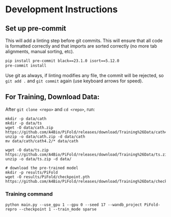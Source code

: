 # Development Instructions

## Set up pre-commit

This will add a linting step before git commits. This will ensure that all code is formatted correctly and that imports are sorted correctly (no more tab alignments, manual sorting, etc).
```bash
pip install pre-commit black==23.1.0 isort==5.12.0
pre-commit install
```
Use git as always, if linting modifies any file, the commit will be rejected, so `git add .` and `git commit` again (use keyboard arrows for speed).

## For Training, Download Data:

After `git clone <repo>` and `cd <repo>`, run:

```
mkdir -p data/cath
mkdir -p data/ts
wget -O data/cath.zip https://github.com/A4Bio/PiFold/releases/download/Training%26Data/cath4.2.zip
unzip -o data/cath.zip -d data/cath
mv data/cath/cath4.2/* data/cath

wget -O data/ts.zip https://github.com/A4Bio/PiFold/releases/download/Training%26Data/ts.zip
unzip -o data/ts.zip -d data/

# download the pre-trained model
mkdir -p results/PiFold
wget -O results/PiFold/checkpoint.pth https://github.com/A4Bio/PiFold/releases/download/Training%26Data/checkpoint.pth

```


### Training command

```
python main.py --use_gpu 1 --gpu 0 --seed 17 --wandb_project PiFold-repro --checkpoint 1 --train_mode sparse
```
